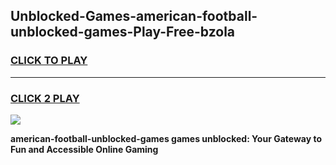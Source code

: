
## Unblocked-Games-american-football-unblocked-games-Play-Free-bzola
<h3>
<a href="https://premium76.site?title=american-football-unblocked-games&ref=17A">CLICK TO PLAY</a></h3>
<hr>

<h3>
<a href="https://premium76.site?title=american-football-unblocked-games&ref=17A">CLICK 2 PLAY</a>
  
</h3>

<a href="https://premium76.site?title=american-football-unblocked-games&ref=17A"><img src="https://clearcache.store/games.png"></a>


**american-football-unblocked-games games unblocked: Your Gateway to Fun and Accessible Online Gaming**
